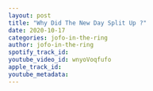 ```yaml
---
layout: post
title: "Why Did The New Day Split Up ?"
date: 2020-10-17
categories: jofo-in-the-ring
author: jofo-in-the-ring
spotify_track_id: 
youtube_video_id: wnyoVoqfufo
apple_track_id: 
youtube_metadata: 
---
```

